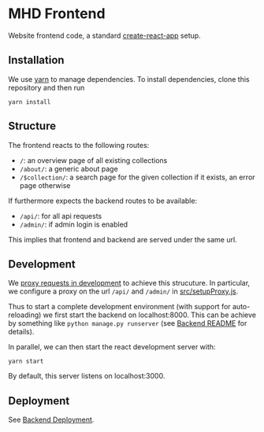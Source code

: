# MHD Frontend

Website frontend code, a standard [create-react-app](https://github.com/facebook/create-react-app) setup. 

## Installation

We use [yarn](https://yarnpkg.com/) to manage dependencies. 
To install dependencies, clone this repository and then run

```
yarn install
```

## Structure

The frontend reacts to the following routes:

- `/`: an overview page of all existing collections
- `/about/`: a generic about page
- `/$collection/`: a search page for the given collection if it exists, an error page otherwise

If furthermore expects the backend routes to be available:

- `/api/`: for all api requests
- `/admin/`: if admin login is enabled

This implies that frontend and backend are served under the same url. 

## Development

We [proxy requests in development](https://create-react-app.dev/docs/proxying-api-requests-in-development) to achieve this strucuture.
In particular, we configure a proxy on the url `/api/` and `/admin/` in [src/setupProxy.js](./src/setupProxy.js).

Thus to start a complete development environment (with support for auto-reloading) we first start the backend on localhost:8000. 
This can be achieve by something like `python manage.py runserver` (see [Backend README](../README.md#Development) for details). 

In parallel, we can then start the react development server with:

```
yarn start
```

By default, this server listens on localhost:3000. 

## Deployment

See [Backend Deployment](../README.md#Deployment). 
